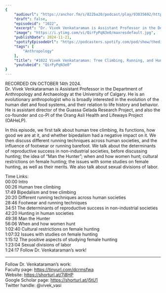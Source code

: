 ```yaml
---
{
	"audiourl": "https://anchor.fm/s/822ba20/podcast/play/93035692/https%3A%2F%2Fd3ctxlq1ktw2nl.cloudfront.net%2Fstaging%2F2024-9-14%2Fd0c79212-61cf-3e45-9d91-79f6b1289748.m4a",
	"draft": false,
	"episodeid": "1022",
	"excerpt": "Dr. Vivek Venkataraman is Assistant Professor in the Department of Anthropology and Archaeology at the University of Calgary. He is an evolutionary anthropologist who is broadly interested in the evolution of the human diet and food systems, and their relation to life history and behavior. He is assistant director of the Guassa Gelada Research Project, and also the co-founder and co-PI of the Orang Asli Health and Lifeways Project (OAHeLP).",
	"image": "https://i.ytimg.com/vi/QirFyPqN3e0/maxresdefault.jpg",
	"publishDate": 2024-11-21,
	"spotifyEpisodeUrl": "https://podcasters.spotify.com/pod/show/thedissenter/episodes/1022-Vivek-Venkataraman-Tree-Climbing--Running--and-Hunting-across-Human-Societies-e2plnnc",
	"tags": [
		"Anthropology"
	],
	"title": "#1022 Vivek Venkataraman: Tree Climbing, Running, and Hunting across Human Societies",
	"youtubeid": "QirFyPqN3e0"
}
---
```

RECORDED ON OCTOBER 14th 2024.  
Dr. Vivek Venkataraman is Assistant Professor in the Department of Anthropology and Archaeology at the University of Calgary. He is an evolutionary anthropologist who is broadly interested in the evolution of the human diet and food systems, and their relation to life history and behavior. He is assistant director of the Guassa Gelada Research Project, and also the co-founder and co-PI of the Orang Asli Health and Lifeways Project (OAHeLP).

In this episode, we first talk about human tree climbing, its functions, how good we are at it, and whether bipedalism had a negative impact on it. We then discuss different running techniques across human societies, and the influence of footwear or running barefoot. We talk about the determinants of reproductive success in non-industrial societies, before discussing hunting; the idea of “Man the Hunter”; when and how women hunt; cultural restrictions on female hunting; the issues with some studies on female hunting, as well as their merits. We also talk about sexual divisions of labor.

Time Links:  
<time>00:00</time> Intro  
<time>00:26</time> Human tree climbing  
<time>17:49</time> Bipedalism and tree climbing  
<time>20:20</time> Different running techniques across human societies  
<time>28:46</time> Footwear and running techniques  
<time>34:51</time> The determinants of reproductive success in non-industrial societies  
<time>42:20</time> Hunting in human societies  
<time>49:36</time> Man the Hunter  
<time>56:06</time> When and how women hunt  
<time>1:02:40</time> Cultural restrictions on female hunting  
<time>1:07:32</time> Issues with studies on female hunting  
<time>1:15:12</time> The positive aspects of studying female hunting  
<time>1:23:04</time> Sexual divisions of labor  
<time>1:24:17</time> Follow Dr. Venkataraman’s work!

---

Follow Dr. Venkataraman’s work:  
Faculty page: https://tinyurl.com/dcrmsfwa  
Website: https://shorturl.at/7i8HP  
Google Scholar page: https://shorturl.at/j5tU1  
Twitter handle: @vivek_vasi

